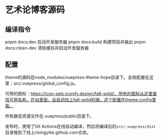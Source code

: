 # 艺术论博客源码

## 编译指令

pnpm docs:dev 启动开发服务器
pnpm docs:build 构建项目并输出
pnpm docs:clean-dev 清除缓存并启动开发服务器

## 配置

theme的源码在node_modules/vuepress-theme-hope目录下。全局配置在这里：src/.vuepress/global_config.js。

可用的图标：https://icon-sets.iconify.design/fa6-solid/，所有的图标从这里查找可用名称。在站里面，会自动加上fa6-solid前缀，这个配置在theme.config里面。

所有静态资源文件在.vuepress/public目录下。

发布时，使用了Git Actions在线自动编译，然后将编译后的`src/.vuepress/dist`目录推到了线上rixingyike.github.com仓库。

